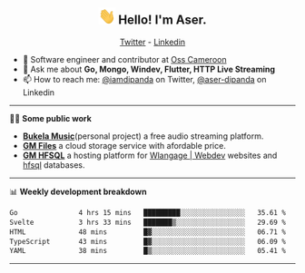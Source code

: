 <h2 align="center"> <img src="https://github.com/gabriel-TheCode/gabriel-TheCode/blob/master/gifs/Hi.gif" width="30px"> Hello! I'm Aser.</h2>
<p align="center">
  <a href="https://twitter.com/iamdipanda">Twitter</a> - 
  <a href="https://www.linkedin.com/in/aser-dipanda/">Linkedin</a>
</p>


- 🔭 Software engineer and contributor at [Oss Cameroon](https://github.com/osscameroon)
- 💬 Ask me about **Go, Mongo, Windev, Flutter, HTTP Live Streaming**
- 📫 How to reach me: [@iamdipanda](https://twitter.com/iamdipanda) on Twitter, [@aser-dipanda](https://www.linkedin.com/in/aser-dipanda/) on Linkedin

-------

👨‍💻 **Some public work**

- **[Bukela Music](https://music.bukela.co)**(personal project) a free audio streaming platform. 
- **[GM Files](https://gamesmania.io)** a cloud storage service with afordable price.
- **[GM HFSQL](https://gamesmania.io)** a hosting platform for [Wlangage | Webdev](https://pcsoft.fr/webdev/index.html) websites and [hfsql](https://pcsoft.fr/accueilpub/hfsql.htm) databases.
-------

📊 **Weekly development breakdown**

<!--START_SECTION:waka-->

```txt
Go               4 hrs 15 mins   █████████░░░░░░░░░░░░░░░░   35.61 %
Svelte           3 hrs 33 mins   ███████▒░░░░░░░░░░░░░░░░░   29.69 %
HTML             48 mins         █▓░░░░░░░░░░░░░░░░░░░░░░░   06.71 %
TypeScript       43 mins         █▓░░░░░░░░░░░░░░░░░░░░░░░   06.09 %
YAML             38 mins         █▒░░░░░░░░░░░░░░░░░░░░░░░   05.41 %
```

<!--END_SECTION:waka-->

-------
